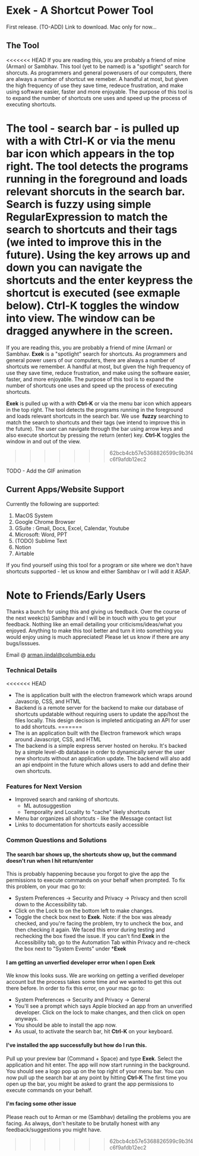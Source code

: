 # Exek - A Shortcut Power Tool
First release. (TO-ADD) Link to download. Mac only for now...

## The Tool
<<<<<<< HEAD
If you are reading this, you are probably a friend of mine (Arman) or Sambhav. This tool (yet to be named) is a "spotlight" search for shorcuts. As programmers and general powerusers of our computers, there are always a number of shortcut we remeber. A handful at most, but given the high frequency of use they save time, redeuce frustration, and make using software easier, faster and more enjoyable. The purpose of this tool is to expand the number of shortcuts one uses and speed up the process of executing shortcuts.  

The tool - search bar - is pulled up with a with **Ctrl-K** or via the menu bar icon which appears in the top right. The tool detects the programs running in the foreground and loads relevant shorcuts in the search bar. Search is  __fuzzy__ using simple RegularExpression to match the search to shortcuts and their tags (we inted to improve this in the future). Using the key arrows up and down you can navigate the shortcuts and the enter keypress the shortcut is executed (see exmaple below). **Ctrl-K** toggles the window into view. The window can be dragged anywhere in the screen. 
=======
If you are reading this, you are probably a friend of mine (Arman) or Sambhav. **Exek** is a "spotlight" search for shortcuts. As programmers and general power users of our computers, there are always a number of shortcuts we remember. A handful at most, but given the high frequency of use they save time, reduce frustration, and make using the software easier, faster, and more enjoyable. The purpose of this tool is to expand the number of shortcuts one uses and speed up the process of executing shortcuts.  

**Exek** is pulled up with a with **Ctrl-K** or via the menu bar icon which appears in the top right. The tool detects the programs running in the foreground and loads relevant shortcuts in the search bar. We use  __fuzzy__ searching to match the search to shortcuts and their tags (we intend to improve this in the future). The user can navigate through the bar using arrow keys and also execute shortcut by pressing the return (enter) key. **Ctrl-K** toggles the window in and out of the view.
>>>>>>> 62bcb4cb57e5368826599c9b3f4c6f9afdb12ec2

TODO - Add the GIF animation

## Current Apps/Website Support
Currently the following are supported: 
1. MacOS System 
2. Google Chrome Browser 
3. GSuite : Gmail, Docs, Excel, Calendar, Youtube
4. Microsoft: Word, PPT 
5. (TODO) Sublime Text 
6. Notion
7. Airtable 

If you find yourself using this tool for a program or site where we don't have shortcuts supported - let us know and either Sambhav or I will add it ASAP. 

# Note to Friends/Early Users
Thanks a bunch for using this and giving us feedback. Over the course of the next weekc(s) Sambhav and I will be in touch with you to get your feedback. Nothing like an email detailing your criticisms/ideas/what you enjoyed. Anything to make this tool better and turn it into something you would enjoy using is much appreciated! Please let us know if there are any bugs/isssues.

Email @ arman.jindal@columbia.edu 

### Technical Details 
<<<<<<< HEAD
* The is application built with the electron framework which wraps around Javascrip, CSS, and HTML
* Backend is a remote server for the backend to make our database of shortcuts updatable without requiring users to update the app/host the files locally. This design decison is impleted anticipating an API for user to add shortcuts. 
=======
* The is an application built with the Electron framework which wraps around Javascript, CSS, and HTML
* The backend is a simple express server hosted on heroku. It's backed by a simple level-db database in order to dynamically server the user new shortcuts without an application update. The backend will also add an api endpoint in the future which allows users to add and define their own shortcuts.

### Features for Next Version
* Improved search and ranking of shortcuts.
    * ML autosuggestion
    * Temporality and Locality to "cache" likely shortcuts
* Menu bar organizes all shortcuts - like the iMessage contact list
* Links to documentation for shortcuts easily accessible

### Common Questions and Solutions
#### The search bar shows up, the shortcuts show up, but the command doesn't run when I hit return/enter
This is probably happening because you forgot to give the app the permissions to execute commands on your behalf when prompted. 
To fix this problem, on your mac go to:
* System Preferences -> Security and Privacy -> Privacy and then scroll down to the Accessibility tab. 
* Click on the Lock to on the bottom left to make changes. 
* Toggle the check box next to **Exek**.
Note: if the box was already checked, and you're facing the problem, try to uncheck the box, and then checking it again. We faced this error
during testing and rechecking the box fixed the issue.
If you can't find **Exek** in the Accessibility tab, go to the Automation Tab within Privacy and re-check the box next to "System Events" under
***Exek**

#### I am getting an unverfied developer error when I open **Exek**
We know this looks suss. We are working on getting a verified developer account but the process takes some time and we wanted to get this out there
before. 
In order to fix this error, on your mac go to:
* System Preferences -> Security and Privacy -> General
* You'll see a prompt which says Apple blocked an app from an unverified developer. Click on the lock to make changes, and then click on open anyways. 
* You should be able to install the app now. 
* As usual, to activate the search bar, hit **Ctrl-K** on your keyboard. 

#### I've installed the app successfully but how do I run this. 
Pull up your preview bar (Command + Space) and type **Exek**. Select the application and hit enter. The app will now start running in the background. 
You should see a logo pop up on the top right of your menu bar. You can now pull up the search bar at any point by hitting **Ctrl-K**
The first time you open up the bar, you might be asked to grant the app permissions to execute commands on your behalf. 

#### I'm facing some other issue
Please reach out to Arman or me (Sambhav) detailing the problems you are facing. As always, don't hesitate to be brutally honest with any feedback/suggestions
you might have. 
>>>>>>> 62bcb4cb57e5368826599c9b3f4c6f9afdb12ec2

